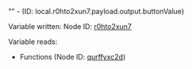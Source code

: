 "" - (ID: local.r0hto2xun7.payload.output.buttonValue)

Variable written:
Node ID: [r0hto2xun7](../nodes/r0hto2xun7.md)

Variable reads:
* Functions (Node ID: [qurffyxc2d](../nodes/qurffyxc2d.md))
